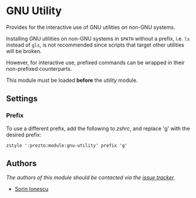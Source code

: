 GNU Utility
===========

Provides for the interactive use of GNU utilities on non-GNU systems.

Installing GNU utilities on non-GNU systems in `$PATH` without a prefix, i.e.
`ls` instead of `gls`, is not recommended since scripts that target other
utilities will be broken.

However, for interactive use, prefixed commands can be wrapped in their
non-prefixed counterparts.

This module must be loaded **before** the *utility* module.

Settings
--------

### Prefix

To use a different prefix, add the following to *zshrc*, and replace 'g' with
the desired prefix:

    zstyle ':prezto:module:gnu-utility' prefix 'g'

Authors
-------

*The authors of this module should be contacted via the [issue tracker][1].*

  - [Sorin Ionescu](https://github.com/sorin-ionescu)

[1]: https://github.com/sorin-ionescu/prezto/issues

